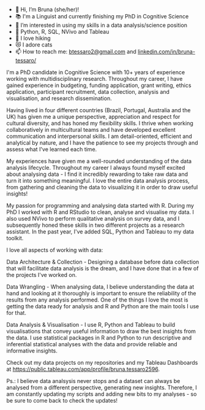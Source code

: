 - :rainbow: Hi, I’m Bruna (she/her)!
- :books: I'm a Linguist and currently finishing my PhD in Cognitive Science
- 👀 I’m interested in using my skills in a data analysis/science position
- 🌱 Python, R, SQL, NVivo and Tableau
- :hiking_boot: I love hiking
- :heart_eyes_cat: I adore cats
- 📫 How to reach me: btessaro2@gmail.com and [linkedin.com/in/bruna-tessaro/](https://www.linkedin.com/in/bruna-tessaro/)


I'm a PhD candidate in Cognitive Science with 10+ years of experience working with multidisciplinary research. Throughout my career, I have gained experience in budgeting, funding application, grant writing, ethics application, participant recruitment, data collection, analysis and visualisation, and research dissemination. 

Having lived in four different countries (Brazil, Portugal, Australia and the UK) has given me a unique perspective, appreciation and respect for cultural diversity, and has honed my flexibility skills. I thrive when working collaboratively in multicultural teams and have developed excellent communication and interpersonal skills. I am detail-oriented, efficient and analytical by nature, and I have the patience to see my projects through and assess what I've learned each time. 

My experiences have given me a well-rounded understanding of the data analysis lifecycle. Throughout my career I always found myself excited about analysing data - I find it incredibly rewarding to take raw data and turn it into something meaningful. I love the entire data analysis process, from gathering and cleaning the data to visualizing it in order to draw useful insights!

My passion for programming and analysing data started with R. During my PhD I worked with R and RStudio to clean, analyse and visualise my data. I also used NVivo to perform qualitative analysis on survey data, and I subsequently honed these skills in two different projects as a research assistant.
In the past year, I've added SQL, Python and Tableau to my data toolkit.

I love all aspects of working with data:

Data Architecture & Collection - Designing a database before data collection that will facilitate data analysis is the dream, and I have done that in a few of the projects I've worked on.

Data Wrangling - When analysing data, I believe understanding the data at hand and looking at it thoroughly is important to ensure the reliability of the results from any analysis performed. One of the things I love the most is getting the data ready for analysis and R and Python are the main tools I use for that. 

Data Analysis & Visualisation - I use R, Python and Tableau to build visualisations that convey useful information to draw the best insights from the data. I use statistical packages in R and Python to run descriptive and inferential statistical analyses with the data and provide reliable and informative insights.  

Check out my data projects on my repositories and my Tableau Dashboards at https://public.tableau.com/app/profile/bruna.tessaro2596. 

Ps.: I believe data analsysis never stops and a dataset can always be analysed from a different perspective, generating new insights. Therefore, I am constantly updating my scripts and adding new bits to my analyses - so be sure to come back to check the updates!

<!---
btessaro/btessaro is a ✨ special ✨ repository because its `README.md` (this file) appears on your GitHub profile.
You can click the Preview link to take a look at your changes.
--->
